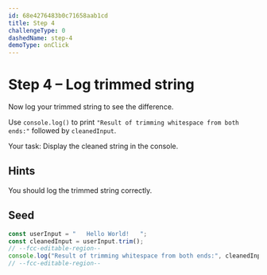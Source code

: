 ```yaml
---
id: 68e4276483b0c71658aab1cd
title: Step 4
challengeType: 0
dashedName: step-4
demoType: onClick
---
```


# Step 4 – Log trimmed string

Now log your trimmed string to see the difference.  

Use `console.log()` to print `"Result of trimming whitespace from both ends:"` followed by `cleanedInput`.

Your task: Display the cleaned string in the console.

## Hints

You should log the trimmed string correctly.

## Seed

```js
const userInput = "   Hello World!   ";
const cleanedInput = userInput.trim();
// --fcc-editable-region--
console.log("Result of trimming whitespace from both ends:", cleanedInput);
// --fcc-editable-region--
